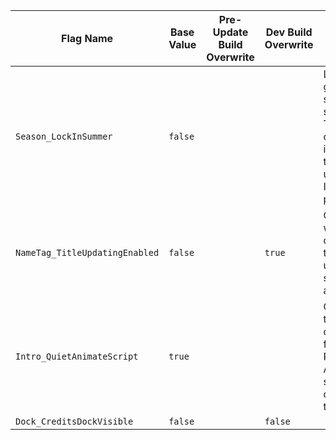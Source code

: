 | Flag Name | Base Value | Pre-Update Build Overwrite | Dev Build Overwrite | Flag Info |
|-|-|-|-|-|
| `Season_LockInSummer` | `false` |  |  | Locks the game's season in summer. This is only intended to be used for Imaging purposes. |
| `NameTag_TitleUpdatingEnabled` | `false` |  | `true` | Controls whether or not the title updating system is available. |
| `Intro_QuietAnimateScript` | `true` |  |  | Quiets the error outputs from the Roblox Animate script during the intro. |
| `Dock_CreditsDockVisible` | `false` |  | `false` |  |